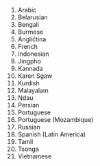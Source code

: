 1. Arabic
2. Belarusian
3. Bengali
4. Burmese
5. Angličtina
6. French
7. Indonesian
8. Jingpho
9. Kannada
10. Karen Sgaw
11. Kurdish
12. Malayalam
13. Ndau
14. Persian
15. Portuguese
16. Portuguese (Mozambique)
17. Russian
18. Spanish (Latin America)
19. Tamil
20. Tsonga
21. Vietnamese